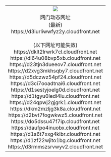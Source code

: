 ﻿<table>
  <tr></tr>
  <tr><td colspan=2 align=center><img src="https://d3iurliwwfyz2y.cloudfront.net/Up/oGate.jpg" /></td></tr>
  <tr><td colspan=2 align=center>网门动态网址<br/>(最新)
<br>https://d3iurliwwfyz2y.cloudfront.net
<br/><br/>(以下网址可能失效)
<br>https://dklt2lrwrk7cl.cloudfront.net
<br>https://dl64u08bvp5xb.cloudfront.net
<br>https://d23tjn3dueeov7.cloudfront.net
<br>https://d2xvg3mkhsqby7.cloudfront.net
<br>https://d5dczwz54pf24.cloudfront.net
<br>https://d3ci7ooadtnai6.cloudfront.net
<br>https://d1sestyjoelg0d.cloudfront.net
<br>https://d1tgyu0ledi4lu.cloudfront.net
<br>https://d24qpwj2gjgrk1.cloudfront.net
<br>https://dkm2mzljg3k8a.cloudfront.net
<br>https://d2bvt7fogwkwz5.cloudfront.net
<br>https://do5dssu47f7ip.cloudfront.net
<br>https://daufpo4inuobx.cloudfront.net
<br>https://d1s6t7xxg4klbr.cloudfront.net
<br>https://d1zf22wjito1bg.cloudfront.net
<br>https://d3rmmszsrvwyv2.cloudfront.net
    </td>
  </tr>
</table>
